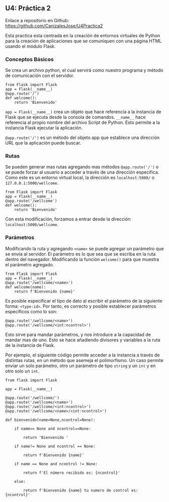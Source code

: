 ## U4: Práctica 2

Enlace a repositorio en Github: https://github.com/CanizalesJose/U4Practica2

Esta practica esta centrada en la creación de entornos virtuales de Python para la creación de aplicaciones que se comuniquen con una página HTML usando el módulo Flask.

### Conceptos Básicos
Se crea un archivo python, el cual servirá como nuestro programa y método de comunicación con el servidor.

    from Flask import Flask
    app = Flask(__name__)
    @app.route('/')
    def welcome():
        return 'Bienvenido'

`app = Flask(__name__)` crea un objeto que hace referencia a la instancia de Flask que se ejecuta desde la consola de comandos. `__name__` hace referencia al propio nombre del archivo Script de Python.
Esto permite a la instancia Flask ejecutar la aplicación.

`@app.route('/')` es un método del objeto app que establece una dirección URL que la aplicación puede buscar.

### Rutas
Se pueden generar mas rutas agregando mas métodos `@app.route('/')` o se puede forzar al usuario a acceder a través de una dirección especifica.
Como este es un entorno virtual local, la dirección es `localhost:5000/` o `127.0.0.1:5000/wellcome`.

    from Flask import Flask
    app = Flask(__name__)
    @app.route('/wellcome')
    def welcome():
        return 'Bienvenido'
Con esta modificación, forzamos a entrar desde la dirección `localhost:5000/wellcome`.

### Parámetros
Modificando la ruta y agregando `<name>` se puede agregar un parámetro que se envía al servidor. El parámetro es lo que sea que se escriba en la ruta dentro del navegador.
Modificando la función `welcome()` para que muestra el parámetro agregado.

    from Flask import Flask
    app = Flask(__name__)
    @app.route('/wellcome/<name>')
    def welcome(name):
        return f'Bienvenido {name}'

Es posible especificar el tipo de dato al escribir el parámetro de la siguiente forma: `<type:id>`.
Por tanto, es correcto y posible establecer parámetros específicos como lo son:

    @app.route('/wellcome/<name>')
    @app.route('/wellcome/<int:ncontrol>')

Esto sirve para mandar parámetros, y nos introduce a la capacidad de mandar mas de uno. Esto se hace añadiendo divisores y variables a la ruta de la instancia de Flask.

Por ejemplo, el siguiente código permite acceder a la instancia a través de distintas rutas, en un método que asemeja el polimorfismo. Un caso permite enviar un solo parámetro, otro un parámetro de tipo `string` y un `int` y en otro solo un `int`.

    from flask import Flask

    app = Flask(__name__)

    @app.route('/wellcome/')
    @app.route('/wellcome/<name>')
    @app.route('/wellcome/<int:ncontrol>')
    @app.route('/wellcome/<name>/<int:ncontrol>')

    def bienvenido(name=None,ncontrol=None):

        if name== None and ncontrol==None:

            return 'Bienvenido '

        if name!= None and ncontrol == None:

            return f'Bienvenido {name}'

        if name == None and ncontrol != None:

            return f'El número recibido es: {ncontrol}'

        else:

            return f'Bienvenido {name} tu numero de control es: {ncontrol}'